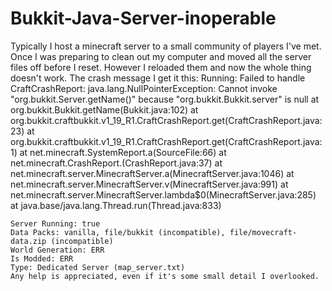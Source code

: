 # Bukkit-Java-Server-inoperable


Typically I host a minecraft server to a small community of players I've met. Once I was preparing to clean out my computer and moved all the server files off before I reset. However I reloaded them and now the whole thing doesn't work. The crash message I get it this:
   Running: 
   Failed to handle CraftCrashReport:
java.lang.NullPointerException: Cannot invoke "org.bukkit.Server.getName()" because "org.bukkit.Bukkit.server" is null
	at org.bukkit.Bukkit.getName(Bukkit.java:102)
	at org.bukkit.craftbukkit.v1_19_R1.CraftCrashReport.get(CraftCrashReport.java:23)
	at org.bukkit.craftbukkit.v1_19_R1.CraftCrashReport.get(CraftCrashReport.java:1)
	at net.minecraft.SystemReport.a(SourceFile:66)
	at net.minecraft.CrashReport.<init>(CrashReport.java:37)
	at net.minecraft.server.MinecraftServer.a(MinecraftServer.java:1046)
	at net.minecraft.server.MinecraftServer.v(MinecraftServer.java:991)
	at net.minecraft.server.MinecraftServer.lambda$0(MinecraftServer.java:285)
	at java.base/java.lang.Thread.run(Thread.java:833)

	Server Running: true
	Data Packs: vanilla, file/bukkit (incompatible), file/movecraft-data.zip (incompatible)
	World Generation: ERR
	Is Modded: ERR
	Type: Dedicated Server (map_server.txt)
    Any help is appreciated, even if it's some small detail I overlooked.
